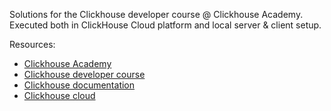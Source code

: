 Solutions for the Clickhouse developer course @ Clickhouse Academy. Executed both in ClickHouse Cloud platform and local server & client setup.

Resources:
- [Clickhouse Academy](https://learn.clickhouse.com/)
- [Clickhouse developer course](https://learn.clickhouse.com/user_catalog_class/show/1328973?title=ClickHouse-Developer-Learning-Path)
- [Clickhouse documentation](https://clickhouse.com/docs)
- [Clickhouse cloud](https://console.clickhouse.cloud/)

